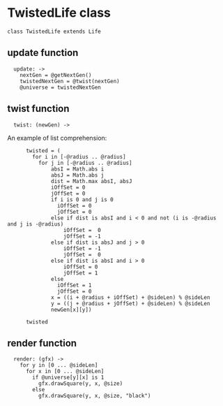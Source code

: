 TwistedLife class
=================
<link href="../docs.css" rel="stylesheet"></link>

    class TwistedLife extends Life
update function
---------------

      update: ->
        nextGen = @getNextGen()
        twistedNextGen = @twist(nextGen)
        @universe = twistedNextGen

twist function
--------------

      twist: (newGen) ->
<a id="listComprehension"></a>An example of list comprehension:

          twisted = (
            for i in [-@radius .. @radius]
              for j in [-@radius .. @radius]
                  absI = Math.abs i
                  absJ = Math.abs j
                  dist = Math.max absI, absJ
                  iOffSet = 0
                  jOffSet = 0
                  if i is 0 and j is 0
                    iOffSet = 0
                    jOffSet = 0
                  else if dist is absI and i < 0 and not (i is -@radius and j is -@radius)
                      iOffSet =  0
                      jOffSet = -1
                  else if dist is absJ and j > 0
                      iOffSet = -1
                      jOffSet =  0
                  else if dist is absI and i > 0
                      iOffSet = 0
                      jOffSet = 1
                  else
                    iOffSet = 1
                    jOffSet = 0
                  x = ((i + @radius + iOffSet) + @sideLen) % @sideLen
                  y = ((j + @radius + jOffSet) + @sideLen) % @sideLen
                  newGen[x][y])

          twisted

render function
---------------

      render: (gfx) ->
        for y in [0 ... @sideLen]
          for x in [0 ... @sideLen]
            if @universe[y][x] is 1
              gfx.drawSquare(y, x, @size)
            else
              gfx.drawSquare(y, x, @size, "black")
